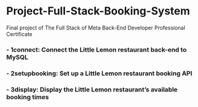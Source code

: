 # Project-Full-Stack-Booking-System
Final project of The Full Stack of Meta Back-End Developer Professional Certificate

### - 1connect: Connect the Little Lemon restaurant back-end to MySQL

### - 2setupbooking: Set up a Little Lemon restaurant booking API

### - 3display: Display the Little Lemon restaurant’s available booking times

